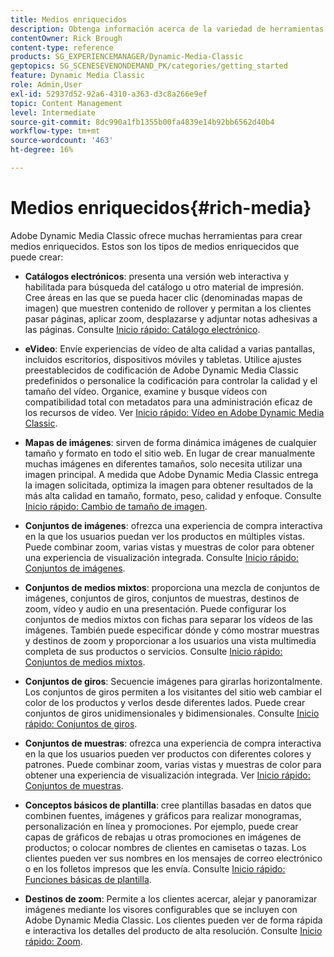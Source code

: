 ```yaml
---
title: Medios enriquecidos
description: Obtenga información acerca de la variedad de herramientas de Adobe Dynamic Media Classic que pueden ayudarle a crear medios enriquecidos.
contentOwner: Rick Brough
content-type: reference
products: SG_EXPERIENCEMANAGER/Dynamic-Media-Classic
geptopics: SG_SCENESEVENONDEMAND_PK/categories/getting_started
feature: Dynamic Media Classic
role: Admin,User
exl-id: 52937d52-92a6-4310-a363-d3c8a266e9ef
topic: Content Management
level: Intermediate
source-git-commit: 8dc990a1fb1355b00fa4839e14b92bb6562d40b4
workflow-type: tm+mt
source-wordcount: '463'
ht-degree: 16%

---
```


# Medios enriquecidos{#rich-media}

Adobe Dynamic Media Classic ofrece muchas herramientas para crear medios enriquecidos. Estos son los tipos de medios enriquecidos que puede crear:

* **Catálogos electrónicos**: presenta una versión web interactiva y habilitada para búsqueda del catálogo u otro material de impresión. Cree áreas en las que se pueda hacer clic (denominadas mapas de imagen) que muestren contenido de rollover y permitan a los clientes pasar páginas, aplicar zoom, desplazarse y adjuntar notas adhesivas a las páginas.
Consulte [Inicio rápido: Catálogo electrónico](/help/using/quick-start-ecatalog.md).

* **eVideo**: Envíe experiencias de vídeo de alta calidad a varias pantallas, incluidos escritorios, dispositivos móviles y tabletas. Utilice ajustes preestablecidos de codificación de Adobe Dynamic Media Classic predefinidos o personalice la codificación para controlar la calidad y el tamaño del vídeo. Organice, examine y busque vídeos con compatibilidad total con metadatos para una administración eficaz de los recursos de vídeo.
Ver [Inicio rápido: Vídeo en Adobe Dynamic Media Classic](/help/using/quick-start-video.md).

* **Mapas de imágenes**: sirven de forma dinámica imágenes de cualquier tamaño y formato en todo el sitio web. En lugar de crear manualmente muchas imágenes en diferentes tamaños, solo necesita utilizar una imagen principal. A medida que Adobe Dynamic Media Classic entrega la imagen solicitada, optimiza la imagen para obtener resultados de la más alta calidad en tamaño, formato, peso, calidad y enfoque.
Consulte [Inicio rápido: Cambio de tamaño de imagen](/help/using/quick-start-image-sizing.md).

* **Conjuntos de imágenes**: ofrezca una experiencia de compra interactiva en la que los usuarios puedan ver los productos en múltiples vistas. Puede combinar zoom, varias vistas y muestras de color para obtener una experiencia de visualización integrada.
Consulte [Inicio rápido: Conjuntos de imágenes](/help/using/quick-start-image-sets.md).

* **Conjuntos de medios mixtos**: proporciona una mezcla de conjuntos de imágenes, conjuntos de giros, conjuntos de muestras, destinos de zoom, vídeo y audio en una presentación. Puede configurar los conjuntos de medios mixtos con fichas para separar los vídeos de las imágenes. También puede especificar dónde y cómo mostrar muestras y destinos de zoom y proporcionar a los usuarios una vista multimedia completa de sus productos o servicios.
Consulte [Inicio rápido: Conjuntos de medios mixtos](/help/using/quick-start-mixed-media-sets.md).

* **Conjuntos de giros**: Secuencie imágenes para girarlas horizontalmente. Los conjuntos de giros permiten a los visitantes del sitio web cambiar el color de los productos y verlos desde diferentes lados. Puede crear conjuntos de giros unidimensionales y bidimensionales.
Consulte [Inicio rápido: Conjuntos de giros](/help/using/quick-start-spin-sets.md).

* **Conjuntos de muestras**: ofrezca una experiencia de compra interactiva en la que los usuarios pueden ver productos con diferentes colores y patrones. Puede combinar zoom, varias vistas y muestras de color para obtener una experiencia de visualización integrada.
Ver [Inicio rápido: Conjuntos de muestras](/help/using/quick-start-swatch-sets.md).

* **Conceptos básicos de plantilla**: cree plantillas basadas en datos que combinen fuentes, imágenes y gráficos para realizar monogramas, personalización en línea y promociones. Por ejemplo, puede crear capas de gráficos de rebajas u otras promociones en imágenes de productos; o colocar nombres de clientes en camisetas o tazas. Los clientes pueden ver sus nombres en los mensajes de correo electrónico o en los folletos impresos que les envía.
Consulte [Inicio rápido: Funciones básicas de plantilla](/help/using/quick-start-template-basics.md).

* **Destinos de zoom**: Permite a los clientes acercar, alejar y panoramizar imágenes mediante los visores configurables que se incluyen con Adobe Dynamic Media Classic. Los clientes pueden ver de forma rápida e interactiva los detalles del producto de alta resolución.
Consulte [Inicio rápido: Zoom](/help/using/quick-start-zoom.md).

